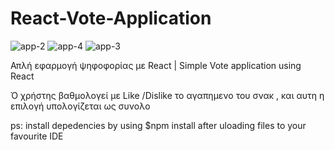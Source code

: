 # React-Vote-Application
![app-2](https://github.com/babis74/React-Vote-Application/assets/72227584/e6465f7c-a1e6-4dab-9ba2-115234aa6390)
![app-4](https://github.com/babis74/React-Vote-Application/assets/72227584/3075a630-a18b-44c1-89d1-3603591a15c1)
![app-3](https://github.com/babis74/React-Vote-Application/assets/72227584/5fd929d4-24f1-4983-8846-ba52809941b1)

Απλή εφαρμογή ψηφοφορίας με React | Simple Vote application using React

Ό χρήστης βαθμολογεί με Like /Dislike το αγαπημενο του σνακ , και αυτη η επιλογή υπολογίζεται ως συνολο 

ps: install depedencies by using $npm install after uloading files to your favourite IDE
